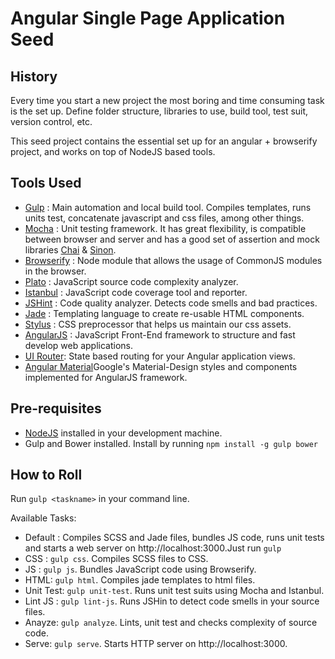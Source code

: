 Angular Single Page Application Seed
====================================

History
-------

Every time you start a new project the most boring and time consuming task is the set up. Define folder
structure, libraries to use, build tool, test suit, version control, etc.

This seed project contains the essential set up for an angular + browserify project, and works on top of NodeJS based tools.

Tools Used
----------

+ [Gulp](http://gulpjs.com/) : Main automation and local build tool. Compiles templates, runs units test, concatenate javascript and css files, among other things.
+ [Mocha](http://mochajs.org/) : Unit testing framework. It has great flexibility, is compatible between browser and server and has a good set of assertion and mock libraries [Chai](http://chaijs.com/) & [Sinon](http://sinonjs.org/).
+ [Browserify](http://browserify.org/) : Node module that allows the usage of CommonJS modules in the browser.
+ [Plato](https://github.com/es-analysis/plato) : JavaScript source code complexity analyzer.
+ [Istanbul](http://gotwarlost.github.io/istanbul/) : JavaScript code coverage tool and reporter.
+ [JSHint](http://jshint.com/) : Code quality analyzer. Detects code smells and bad practices.
+ [Jade](http://jade-lang.com/) : Templating language to create re-usable HTML components.
+ [Stylus](http://learnboost.github.io/stylus/) : CSS preprocessor that helps us maintain our css assets.
+ [AngularJS](https://angularjs.org/) : JavaScript Front-End framework to structure and fast develop web applications.
+ [UI Router](http://angular-ui.github.io/ui-router/): State based routing for your Angular application views.
+ [Angular Material](https://material.angularjs.org)Google's Material-Design styles and components implemented for AngularJS framework.


Pre-requisites
--------------
+ [NodeJS](http://nodejs.org/) installed in your development machine.
+ Gulp and Bower installed. Install by running `npm install -g gulp bower`

How to Roll
-----------
Run `gulp <taskname>` in your command line.

Available Tasks:
* Default : Compiles SCSS and Jade files, bundles JS code, runs unit tests and starts a web server on http://localhost:3000.Just run `gulp`
* CSS : `gulp css`. Compiles SCSS files to CSS.
* JS : `gulp js`. Bundles JavaScript code using Browserify.
* HTML: `gulp html`. Compiles jade templates to html files.
* Unit Test: `gulp unit-test`. Runs unit test suits using Mocha and Istanbul.
* Lint JS : `gulp lint-js`. Runs JSHin to detect code smells in your source files.
* Anayze: `gulp analyze`. Lints, unit test and checks complexity of source code.
* Serve: `gulp serve`. Starts HTTP server on http://localhost:3000.

